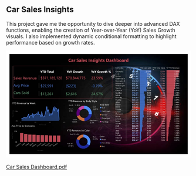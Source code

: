 
## Car Sales Insights

This project gave me the opportunity to dive deeper into advanced DAX functions, enabling the creation of Year-over-Year (YoY) Sales Growth visuals. I also implemented dynamic conditional formatting to highlight performance based on growth rates.

![](https://github.com/LilyElizabethJohn/PowerBI-Portfolio-Projects/blob/274a67e40c74271dd78895883a7eec8f1415d76a/Car%20Sales%20Analysis/Car%20Sales%20Dashboard.jpg)

[Car Sales Dashboard.pdf](https://github.com/LilyElizabethJohn/PowerBI-Portfolio-Projects/blob/main/Car%20Sales%20Analysis/Car%20Sales%20Dashboard.pdf)

